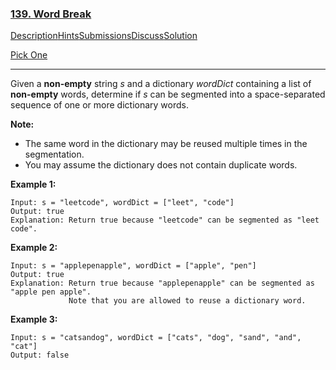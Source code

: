 ### [139. Word Break](https://leetcode.com/problems/word-break/description/)

[Description](https://leetcode.com/problems/word-break/description/)[Hints](https://leetcode.com/problems/word-break/hints/)[Submissions](https://leetcode.com/problems/word-break/submissions/)[Discuss](https://leetcode.com/problems/word-break/discuss/)[Solution](https://leetcode.com/problems/word-break/solution/)

[Pick One](https://leetcode.com/problems/random-one-question/)

------

Given a **non-empty** string *s* and a dictionary *wordDict* containing a list of **non-empty** words, determine if *s* can be segmented into a space-separated sequence of one or more dictionary words.

**Note:**

- The same word in the dictionary may be reused multiple times in the segmentation.
- You may assume the dictionary does not contain duplicate words.

**Example 1:**

```
Input: s = "leetcode", wordDict = ["leet", "code"]
Output: true
Explanation: Return true because "leetcode" can be segmented as "leet code".
```

**Example 2:**

```
Input: s = "applepenapple", wordDict = ["apple", "pen"]
Output: true
Explanation: Return true because "applepenapple" can be segmented as "apple pen apple".
             Note that you are allowed to reuse a dictionary word.
```

**Example 3:**

```
Input: s = "catsandog", wordDict = ["cats", "dog", "sand", "and", "cat"]
Output: false
```